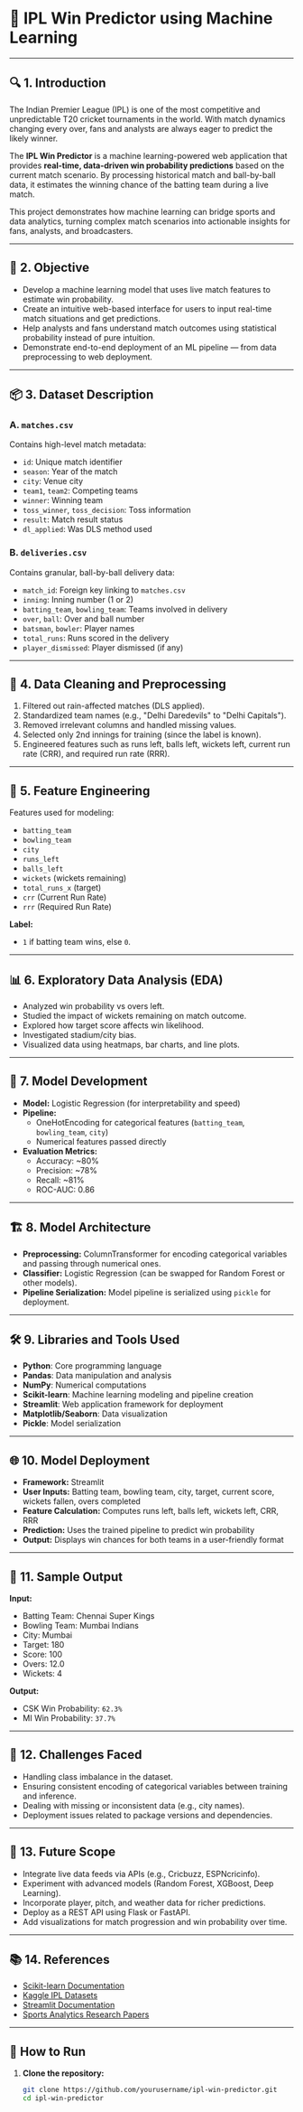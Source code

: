 # 🏏 IPL Win Predictor using Machine Learning

---

## 🔍 1. Introduction
The Indian Premier League (IPL) is one of the most competitive and unpredictable T20 cricket tournaments in the world. With match dynamics changing every over, fans and analysts are always eager to predict the likely winner. 

The **IPL Win Predictor** is a machine learning-powered web application that provides **real-time, data-driven win probability predictions** based on the current match scenario. By processing historical match and ball-by-ball data, it estimates the winning chance of the batting team during a live match.

This project demonstrates how machine learning can bridge sports and data analytics, turning complex match scenarios into actionable insights for fans, analysts, and broadcasters.

---

## 🎯 2. Objective
- Develop a machine learning model that uses live match features to estimate win probability.
- Create an intuitive web-based interface for users to input real-time match situations and get predictions.
- Help analysts and fans understand match outcomes using statistical probability instead of pure intuition.
- Demonstrate end-to-end deployment of an ML pipeline — from data preprocessing to web deployment.

---

## 📦 3. Dataset Description

### A. `matches.csv`
Contains high-level match metadata:
- `id`: Unique match identifier
- `season`: Year of the match
- `city`: Venue city
- `team1`, `team2`: Competing teams
- `winner`: Winning team
- `toss_winner`, `toss_decision`: Toss information
- `result`: Match result status
- `dl_applied`: Was DLS method used

### B. `deliveries.csv`
Contains granular, ball-by-ball delivery data:
- `match_id`: Foreign key linking to `matches.csv`
- `inning`: Inning number (1 or 2)
- `batting_team`, `bowling_team`: Teams involved in delivery
- `over`, `ball`: Over and ball number
- `batsman`, `bowler`: Player names
- `total_runs`: Runs scored in the delivery
- `player_dismissed`: Player dismissed (if any)

---

## 🧹 4. Data Cleaning and Preprocessing
1. Filtered out rain-affected matches (DLS applied).
2. Standardized team names (e.g., "Delhi Daredevils" to "Delhi Capitals").
3. Removed irrelevant columns and handled missing values.
4. Selected only 2nd innings for training (since the label is known).
5. Engineered features such as runs left, balls left, wickets left, current run rate (CRR), and required run rate (RRR).

---

## 🧠 5. Feature Engineering
Features used for modeling:
- `batting_team`
- `bowling_team`
- `city`
- `runs_left`
- `balls_left`
- `wickets` (wickets remaining)
- `total_runs_x` (target)
- `crr` (Current Run Rate)
- `rrr` (Required Run Rate)

**Label:**
- `1` if batting team wins, else `0`.

---

## 📊 6. Exploratory Data Analysis (EDA)
- Analyzed win probability vs overs left.
- Studied the impact of wickets remaining on match outcome.
- Explored how target score affects win likelihood.
- Investigated stadium/city bias.
- Visualized data using heatmaps, bar charts, and line plots.

---

## 🔧 7. Model Development

- **Model:** Logistic Regression (for interpretability and speed)
- **Pipeline:**
  - OneHotEncoding for categorical features (`batting_team`, `bowling_team`, `city`)
  - Numerical features passed directly
- **Evaluation Metrics:**
  - Accuracy: ~80%
  - Precision: ~78%
  - Recall: ~81%
  - ROC-AUC: 0.86

---

## 🏗️ 8. Model Architecture

- **Preprocessing:** ColumnTransformer for encoding categorical variables and passing through numerical ones.
- **Classifier:** Logistic Regression (can be swapped for Random Forest or other models).
- **Pipeline Serialization:** Model pipeline is serialized using `pickle` for deployment.

---

## 🛠️ 9. Libraries and Tools Used

- **Python**: Core programming language
- **Pandas**: Data manipulation and analysis
- **NumPy**: Numerical computations
- **Scikit-learn**: Machine learning modeling and pipeline creation
- **Streamlit**: Web application framework for deployment
- **Matplotlib/Seaborn**: Data visualization
- **Pickle**: Model serialization

---

## 🌐 10. Model Deployment

- **Framework:** Streamlit
- **User Inputs:** Batting team, bowling team, city, target, current score, wickets fallen, overs completed
- **Feature Calculation:** Computes runs left, balls left, wickets left, CRR, RRR
- **Prediction:** Uses the trained pipeline to predict win probability
- **Output:** Displays win chances for both teams in a user-friendly format

---

## 🧾 11. Sample Output

**Input:**
- Batting Team: Chennai Super Kings
- Bowling Team: Mumbai Indians
- City: Mumbai
- Target: 180
- Score: 100
- Overs: 12.0
- Wickets: 4

**Output:**  
- CSK Win Probability: `62.3%`  
- MI Win Probability: `37.7%`

---

## 🧩 12. Challenges Faced

- Handling class imbalance in the dataset.
- Ensuring consistent encoding of categorical variables between training and inference.
- Dealing with missing or inconsistent data (e.g., city names).
- Deployment issues related to package versions and dependencies.

---

## 🔮 13. Future Scope

- Integrate live data feeds via APIs (e.g., Cricbuzz, ESPNcricinfo).
- Experiment with advanced models (Random Forest, XGBoost, Deep Learning).
- Incorporate player, pitch, and weather data for richer predictions.
- Deploy as a REST API using Flask or FastAPI.
- Add visualizations for match progression and win probability over time.

---

## 📚 14. References

- [Scikit-learn Documentation](https://scikit-learn.org/)
- [Kaggle IPL Datasets](https://www.kaggle.com/datasets)
- [Streamlit Documentation](https://docs.streamlit.io/)
- [Sports Analytics Research Papers](https://www.journals.elsevier.com/international-journal-of-sports-science-and-coaching)

---

## 🚀 How to Run

1. **Clone the repository:**
   ```bash
   git clone https://github.com/yourusername/ipl-win-predictor.git
   cd ipl-win-predictor
